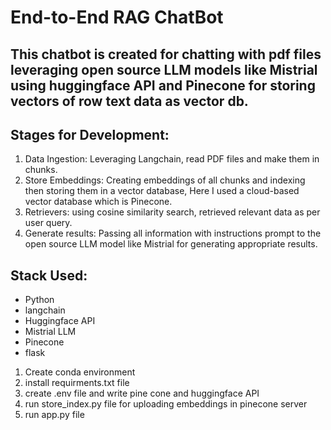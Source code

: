 # End-to-End RAG ChatBot

## This chatbot is created for chatting with pdf files leveraging open source LLM models like Mistrial using huggingface API and Pinecone for storing vectors of row text data as vector db.

## Stages for Development:

1. Data Ingestion: Leveraging Langchain, read PDF files and make them in chunks.
2. Store Embeddings: Creating embeddings of all chunks and indexing then storing them in a vector database, Here I used a cloud-based vector database which is Pinecone.
3. Retrievers: using cosine similarity search, retrieved relevant data as per user query.
4. Generate results: Passing all information with instructions prompt to the open source LLM model like Mistrial for generating appropriate results.


## Stack Used:  
- Python
- langchain
- Huggingface API
- Mistrial LLM
- Pinecone
- flask


1. Create conda environment
2. install requirments.txt file
3. create .env file and write pine cone and huggingface API
4. run store_index.py file for uploading embeddings in pinecone server
5. run app.py file

